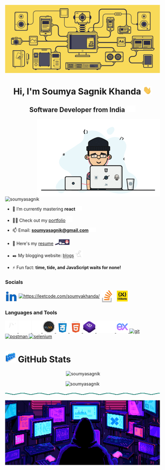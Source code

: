 [![MasterHead](https://raw.githubusercontent.com/SoumyaSagnik/images/main/banner.gif)]([https://soumyasagnik.io](https://raw.githubusercontent.com/SoumyaSagnik/images/main/banner.gif))
<h1 align="center">Hi, I'm Soumya Sagnik Khanda <img src="https://raw.githubusercontent.com/SoumyaSagnik/images/main/hi.gif" width="28px" height="28px" alt="hi"></h1>
<h2 align="center">Software Developer from India <img src="https://raw.githubusercontent.com/SoumyaSagnik/images/main/flag.gif" width="30px" height="21px" alt="flag"></h2>
<img align="right" alt="coding" width="400" src="https://raw.githubusercontent.com/SoumyaSagnik/images/main/coder.gif">

<p align="left"> <img src="https://komarev.com/ghpvc/?username=soumyasagnik&label=Profile%20views&color=0e75b6&style=flat" alt="soumyasagnik" /></p>

- 🌱 I’m currently mastering **react** <img src="https://raw.githubusercontent.com/SoumyaSagnik/images/main/react.gif" alt="react.js" width="17.5" height="15"/>

- 👨‍💻 Check out my [portfolio](https://soumyakhanda.netlify.app/) <img src="https://raw.githubusercontent.com/SoumyaSagnik/images/main/portfolio.gif" width="20px" alt="website" />

- 📫 Email: **soumyasagnik@gmail.com** <img src="https://raw.githubusercontent.com/SoumyaSagnik/images/main/mail.gif" width="20px" alt="email">

- 📄 Here's my [resume](https://drive.google.com/file/d/1ZCIA64FilpdQa6_HnOBxMaVIIr0zgy2w/view) <img src="https://raw.githubusercontent.com/SoumyaSagnik/images/main/resumee.gif" width="50px" height="20px" alt="resume" />

- ✒️ My blogging website: [blogs](https://blogs-ssk.netlify.app/) <img src="https://raw.githubusercontent.com/SoumyaSagnik/images/main/blog.gif" width="25px" alt="blogs" />

- ⚡ Fun fact: **time, tide, and JavaScript waits for none!**

<h3 align="left">Socials</h3>
<p align="left">
<a href="https://www.linkedin.com/in/soumyakhanda/" target="blank"><img align="center" src="https://raw.githubusercontent.com/SoumyaSagnik/images/main/linkedin.gif" alt="https://www.linkedin.com/in/soumya-sagnik-khanda-0446641b8/" height="40" width="40" /></a>
<a href="https://www.leetcode.com/soumyakhanda/" target="blank"><img align="center" src="https://raw.githubusercontent.com/rahuldkjain/github-profile-readme-generator/master/src/images/icons/Social/leet-code.svg" alt="https://leetcode.com/soumyakhanda/" height="30" width="40" /></a>
<a href="https://stackoverflow.com/users/16835030/soumya-sagnik-khanda" target="blank"><img align="center" src="https://raw.githubusercontent.com/SoumyaSagnik/images/main/stack overflow.png" alt="Stackoverflow" height="40" width="40" /></a>
&nbsp;
<a href="https://cssbattle.dev/player/soumya_khanda" target="blank"><img align="center" src="https://raw.githubusercontent.com/SoumyaSagnik/images/main/cssbattle.webp" alt="CSS-Battle" height="35" width="35" /></a>
</p>

<h3 align="left">Languages and Tools</h3>
<p align="left"> <a href="https://developer.mozilla.org/en-US/docs/Web/JavaScript" target="_blank" rel="noreferrer"> <img src="https://raw.githubusercontent.com/SoumyaSagnik/images/main/js.gif" alt="javascript" width="40" height="40"/> </a> <a href="https://reactjs.org/" target="_blank" rel="noreferrer"> <img src="https://raw.githubusercontent.com/SoumyaSagnik/images/main/react.gif" alt="react" width="40" height="40"/> </a> <a href="https://www.java.com" target="_blank" rel="noreferrer"> <img src="https://raw.githubusercontent.com/SoumyaSagnik/images/main/java.gif" alt="java" width="30" height="40"/> </a> <a href="https://www.mysql.com/" target="_blank" rel="noreferrer"> <img src="https://raw.githubusercontent.com/SoumyaSagnik/images/main/mysequel.gif" alt="mysql" width="40" height="40"/> </a> <a href="https://www.w3schools.com/css/" target="_blank" rel="noreferrer"> <img src="https://raw.githubusercontent.com/SoumyaSagnik/images/main/css.gif" alt="css3" width="40" height="40"/> </a> <a href="https://www.w3.org/html/" target="_blank" rel="noreferrer"> <img src="https://raw.githubusercontent.com/SoumyaSagnik/images/main/html.gif" alt="html5" width="40" height="40"/> </a> <a href="https://getbootstrap.com/" target="_blank" rel="noreferrer"> <img src="https://raw.githubusercontent.com/SoumyaSagnik/images/main/bootstrap.gif" alt="bootstrap" width="40"/> </a> <a href="https://nodejs.org" target="_blank" rel="noreferrer"> <img src="https://raw.githubusercontent.com/SoumyaSagnik/images/main/node.js.gif" alt="nodejs" width="60" height="40" /> </a> <a href="https://expressjs.com" target="_blank" rel="noreferrer"> <img src="https://raw.githubusercontent.com/SoumyaSagnik/images/main/express.js.png" alt="express" width="40" height="40"/> </a> <a href="https://git-scm.com/" target="_blank" rel="noreferrer"> <img src="https://www.vectorlogo.zone/logos/git-scm/git-scm-icon.svg" alt="git" width="40" height="40"/> </a> </a> <a href="https://postman.com" target="_blank" rel="noreferrer"> <img src="https://www.vectorlogo.zone/logos/getpostman/getpostman-icon.svg" alt="postman" width="40" height="40"/> </a> <a href="https://www.selenium.dev" target="_blank" rel="noreferrer"> <img src="https://raw.githubusercontent.com/detain/svg-logos/780f25886640cef088af994181646db2f6b1a3f8/svg/selenium-logo.svg" alt="selenium" width="40" height="40"/> </a></p>

# <img src="https://raw.githubusercontent.com/SoumyaSagnik/images/main/stats.gif" width="35px" alt="stats"> GitHub Stats

<p align="center">&nbsp;<img align="center" src="https://github-readme-stats-7wbv.vercel.app/api?username=soumyasagnik&show_icons=true&locale=en&theme=tokyonight&hide_border=false&include_all_commits=true&count_private=true" alt="soumyasagnik" /></p>

<p align="center"><img align="center" src="https://github-readme-streak-stats.herokuapp.com/?user=soumyasagnik&theme=tokyonight&hide_border=false" alt="soumyasagnik" /></p>

<img align="center" src="https://raw.githubusercontent.com/SoumyaSagnik/images/main/border.gif" alt="border" width="100%" height="7.5rem" />

[![MasterFoot](https://raw.githubusercontent.com/SoumyaSagnik/images/main/banner2.gif)]([https://soumyasagnik.io](https://raw.githubusercontent.com/SoumyaSagnik/images/main/banner2.gif))
